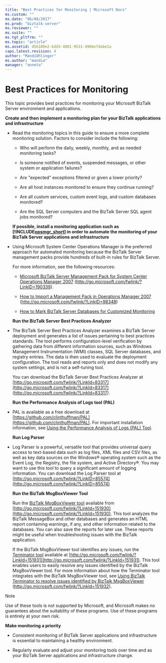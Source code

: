 ```yaml
---
title: "Best Practices for Monitoring | Microsoft Docs"
ms.custom: ""
ms.date: "06/08/2017"
ms.prod: "biztalk-server"
ms.reviewer: ""
ms.suite: ""
ms.tgt_pltfrm: ""
ms.topic: "article"
ms.assetid: d5b180e2-bdd3-4081-9531-d96be7dabe1a
caps.latest.revision: 4
author: "MandiOhlinger"
ms.author: "mandia"
manager: "anneta"
---
```

# Best Practices for Monitoring
This topic provides best practices for monitoring your Microsoft BizTalk Server environment and applications.  
  
 **Create and then implement a monitoring plan for your BizTalk applications and infrastructure**  
  
- Read the monitoring topics in this guide to ensure a more complete monitoring solution. Factors to consider include the following:  
  
  -   Who will perform the daily, weekly, monthly, and as needed monitoring tasks?  
  
  -   Is someone notified of events, suspended messages, or other system or application failures?  
  
  -   Are "expected" exceptions filtered or given a lower priority?  
  
  -   Are all host instances monitored to ensure they continue running?  
  
  -   Are all custom services, custom event logs, and custom databases monitored?  
  
  -   Are the SQL Server computers and the BizTalk Server SQL agent jobs monitored?  
  
  **If possible, install a monitoring application such as [!INCLUDE[opsmgr_short](../includes/opsmgr-short-md.md)] in order to automate the monitoring of your BizTalk Server applications and infrastructure**  
  
- Using Microsoft System Center Operations Manager is the preferred approach for automated monitoring because the BizTalk Server management packs provide hundreds of built-in rules for BizTalk Server.  
  
   For more information, see the following resources:  
  
  -   [Microsoft BizTalk Server Management Pack for System Center Operations Manager 2007](http://go.microsoft.com/fwlink/?LinkID=190339) (http://go.microsoft.com/fwlink/?LinkID=190339).  
  
  -   [How to Import a Management Pack in Operations Manager 2007](http://go.microsoft.com/fwlink/?LinkID=98348) (http://go.microsoft.com/fwlink/?LinkID=98348)  
  
  -   [How to Mark BizTalk Server Databases for Customized Monitoring](../technical-guides/how-to-mark-biztalk-server-databases-for-customized-monitoring.md)  
  
  **Run the BizTalk Server Best Practices Analyzer**  
  
- The BizTalk Server Best Practices Analyzer examines a BizTalk Server deployment and generates a list of issues pertaining to best practices standards. The tool performs configuration-level verification by gathering data from different information sources, such as Windows Management Instrumentation (WMI) classes, SQL Server databases, and registry entries. The data is then used to evaluate the deployment configuration. The tool reads and reports only and does not modify any system settings, and is not a self-tuning tool.  
  
   You can download the BizTalk Server Best Practices Analyzer at [http://go.microsoft.com/fwlink/?LinkId=83317](http://go.microsoft.com/fwlink/?LinkId=83317) (http://go.microsoft.com/fwlink/?LinkId=83317).  
  
  **Run the Performance Analysis of Logs tool (PAL)**  
  
- PAL is available as a free download at [https://github.com/clinthuffman/PAL](https://github.com/clinthuffman/PAL). For important installation information, see [Using the Performance Analysis of Logs (PAL) Tool](../technical-guides/using-the-performance-analysis-of-logs-pal-tool.md).  
  
  **Run Log Parser**  
  
- Log Parser is a powerful, versatile tool that provides universal query access to text-based data such as log files, XML files and CSV files, as well as key data sources on the Windows® operating system such as the Event Log, the Registry, the file system, and Active Directory®. You may want to use this tool to query a significant amount of logging information. You can download the Log Parser tool at [http://go.microsoft.com/fwlink/?LinkID=85574](http://go.microsoft.com/fwlink/?LinkID=85574)  
  
  **Run the BizTalk MsgBoxViewer Tool**  
  
  Run the [BizTalk MsgBoxViewer tool](http://go.microsoft.com/fwlink/?LinkId=151930) available from [http://go.microsoft.com/fwlink/?LinkId=151930](http://go.microsoft.com/fwlink/?LinkId=151930). This tool analyzes the BizTalk MessageBox and other databases and generates an HTML report containing warnings, if any, and other information related to the databases. You can also save the reports for later use. These reports might be useful when troubleshooting issues with the BizTalk application.  
  
  If the BizTalk MsgBoxViewer tool identifies any issues, run the [Terminator tool](http://go.microsoft.com/fwlink/?LinkId=151931) available at [http://go.microsoft.com/fwlink/?LinkId=151931](http://go.microsoft.com/fwlink/?LinkId=151931). This tool enables users to easily resolve any issues identified by the BizTalk MsgBoxViewer tool. For more information about how the Terminator tool integrates with the BizTalk MsgBoxViewer tool, see [Using BizTalk Terminator to resolve issues identified by BizTalk MsgBoxViewer](http://go.microsoft.com/fwlink/?LinkId=151932) (http://go.microsoft.com/fwlink/?LinkId=151932).  
  
> [!NOTE]  
>  Use of these tools is not supported by Microsoft, and Microsoft makes no guarantees about the suitability of these programs. Use of these programs is entirely at your own risk.  
  
 **Make monitoring a priority**  
  
-   Consistent monitoring of BizTalk Server applications and infrastructure is essential to maintaining a healthy environment.  
  
-   Regularly evaluate and adjust your monitoring tools over time and as your BizTalk Server applications and infrastructure change.